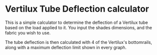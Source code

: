# Vertilux Tube Deflection calculator

This is a simple calculator to determine the deflection of a Vertilux tube based on the load applied to it.
You input the shades dimensions, and the fabric you wish to use.

The tube deflection is then calculated with 4 of the Vertilux's bottomrails, along with a maximum deflection limit shown in every graph.
